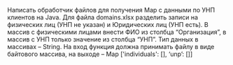 Написать обработчик файлов для получения Map с данными по УНП клиентов на Java.
Для файла domains.xlsx разделить записи на физических лиц (УНП не указан) и Юридических лиц (УНП есть).
В массив с физическими лицами внести ФИО из столбца “Организация”, в массив с УНП только значение из столбца “УНП”.
Тип данных в массивах – String.
На вход функция должна принимать файлу в виде байтового массива, на выходе – Map ['individuals': [], ‘unp’: []]